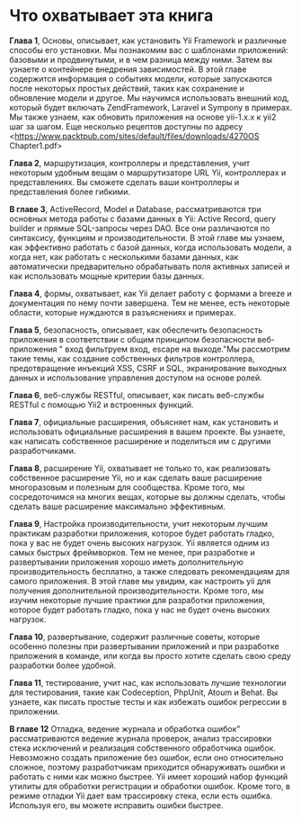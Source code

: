 Что охватывает эта книга
===
**Глава 1**, Основы, описывает, как установить Yii Framework и различные способы его установки. Мы познакомим вас с шаблонами приложений: базовыми и продвинутыми, и в чем разница между ними. Затем вы узнаете о контейнере внедрения зависимостей. В этой главе содержится информация о событиях модели, которые запускаются после некоторых простых действий, таких как сохранение и обновление модели и другое. Мы научимся использовать внешний код, который будет включать ZendFramework, Laravel и Sympony в примерах. Мы также узнаем, как обновить приложения на основе yii-1.x.x  к yii2 шаг за шагом. Еще несколько рецептов доступны по адресу <https://www.packtpub.com/sites/default/files/downloads/4270OS Chapter1.pdf>

**Глава 2**, маршрутизация, контроллеры и представления, учит некоторым удобным вещам о маршрутизаторе URL Yii, контроллерах и представлениях. Вы сможете сделать ваши контроллеры и представления более гибкими.

**В главе 3**, ActiveRecord, Model и Database, рассматриваются три основных метода работы с базами данных в Yii: Active Record, query builder и прямые SQL-запросы через DAO. Все они различаются по синтаксису, функциям и производительности. В этой главе мы узнаем, как эффективно работать с базой данных, когда использовать модели, а когда нет, как работать с несколькими базами данных, как автоматически предварительно обрабатывать поля активных записей и как использовать мощные критерии базы данных.

**Глава 4**, формы, охватывает, как Yii делает работу с формами a breeze и документация по нему почти завершена. Тем не менее, есть некоторые области, которые нуждаются в разъяснениях и примерах.

**Глава 5**, безопасность, описывает, как обеспечить безопасность приложения в соответствии с общим принципом безопасности веб-приложения " вход фильтруем вход, escape на выходе."Мы рассмотрим такие темы, как создание собственных фильтров контроллера, предотвращение инъекций XSS, CSRF и SQL, экранирование выходных данных и использование управления доступом на основе ролей.

**Глава 6**, веб-службы RESTful, описывает, как писать веб-службы RESTful с помощью Yii2 и встроенных функций.

**Глава 7**, официальные расширения, объясняет нам, как установить и использовать официальные расширения в вашем проекте. Вы узнаете, как написать собственное расширение и поделиться им с другими разработчиками.

**Глава 8**, расширение Yii, охватывает не только то, как реализовать собственное расширение Yii, но и как сделать ваше расширение многоразовым и полезным для сообщества. Кроме того, мы сосредоточимся на многих вещах, которые вы должны сделать, чтобы сделать ваше расширение максимально эффективным.

**Глава 9**, Настройка производительности, учит некоторым лучшим практикам разработки приложения, которое будет работать гладко, пока у вас не будет очень высоких нагрузок. Yii является одним из самых быстрых фреймворков. Тем не менее, при разработке и развертывании приложения хорошо иметь дополнительную производительность бесплатно, а также следовать рекомендациям для самого приложения. В этой главе мы увидим, как настроить yii для получения дополнительной производительности. Кроме того, мы изучим некоторые лучшие практики для разработки приложения, которое будет работать гладко, пока у нас не будет очень высоких нагрузок.

**Глава 10**, развертывание, содержит различные советы, которые особенно полезны при развертывании приложений и при разработке приложения в команде, или когда вы просто хотите сделать свою среду разработки более удобной.

**Глава 11**, тестирование, учит нас, как использовать лучшие технологии для тестирования, такие как Codeception, PhpUnit, Atoum и Behat. Вы узнаете, как писать простые тесты и как избежать ошибок регрессии в приложении.

**В главе 12** Отладка, ведение журнала и обработка ошибок" рассматриваются ведение журнала проверок, анализ трассировки стека исключений и реализация собственного обработчика ошибок. Невозможно создать приложение без ошибок, если оно относительно сложное, поэтому разработчикам приходится обнаруживать ошибки и работать с ними как можно быстрее. Yii имеет хороший набор функций утилиты для обработки регистрации и обработки ошибок. Кроме того, в режиме отладки Yii дает вам трассировку стека, если есть ошибка. Используя его, вы можете исправить ошибки быстрее.

